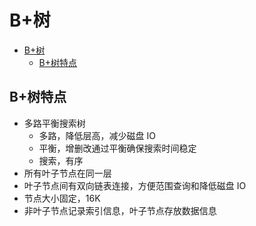 # B+树

- [B+树](#b树)
  - [B+树特点](#b树特点)

## B+树特点

- 多路平衡搜索树
  - 多路，降低层高，减少磁盘 IO
  - 平衡，增删改通过平衡确保搜索时间稳定
  - 搜索，有序
- 所有叶子节点在同一层
- 叶子节点间有双向链表连接，方便范围查询和降低磁盘 IO
- 节点大小固定，16K
- 非叶子节点记录索引信息，叶子节点存放数据信息
